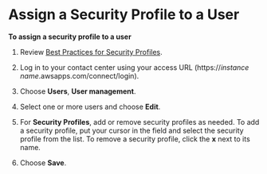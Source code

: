 # Assign a Security Profile to a User<a name="assign-security-profile"></a>

**To assign a security profile to a user**

1. Review [Best Practices for Security Profiles](security-profile-best-practices.md)\.

1. Log in to your contact center using your access URL \(https://*instance name*\.awsapps\.com/connect/login\)\.

1. Choose **Users**, **User management**\.

1. Select one or more users and choose **Edit**\.

1. For **Security Profiles**, add or remove security profiles as needed\. To add a security profile, put your cursor in the field and select the security profile from the list\. To remove a security profile, click the **x** next to its name\. 

1. Choose **Save**\.